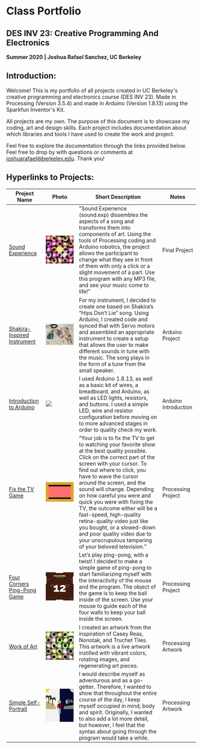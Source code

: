# Class Portfolio
## DES INV 23: Creative Programming And Electronics
**Summer 2020 | Joshua Rafael Sanchez, UC Berkeley**

## Introduction:
Welcome! This is my portfolio of all projects created in UC Berkeley's creative programming and electronics course (DES INV 23). Made in Processing (Version 3.5.4) and made in Arduino (Version 1.8.13) using the Sparkfun Inventor's Kit. 

All projects are my own.  The purpose of this document is to showcase my coding, art and design skills. Each project includes documentation about which libraries and tools I have used to create the work and project.

Feel free to explore the documentation through the links provided below.  Feel free to drop by with questions or comments at joshuarafael@berkeley.edu.  Thank you!

## Hyperlinks to Projects:

| Project Name 	| Photo			| Short Description	| Notes			|
| ------------------- 	| ------------------		| ---------------------	| -------------------	|
| [Sound Experience](https://github.com/joshsanchez98/CreativeProgrammingAndElectronics/tree/master/finalProjectSummer2020)	| <img src = 'https://github.com/joshsanchez98/CreativeProgrammingAndElectronics/blob/master/finalProjectSummer2020/screen4.png'> 	| "Sound Experience (sound.exp) dissembles the aspects of a song and transforms them into components of art. Using the tools of Processing coding and Arduino robotics, the project allows the participant to change what they see in front of them with only a click or a slight movement of a part. Use this program with any MP3 file, and see your music come to life!" |  Final Project |
| [Shakira-Inspired Instrument](https://github.com/joshsanchez98/CreativeProgrammingAndElectronics/tree/master/July_27) 	| <img src="https://github.com/joshsanchez98/CreativeProgrammingAndElectronics/blob/master/July_27/IMG_7707.JPG">	| For my instrument, I decided to create one based on Shakira’s “Hips Don’t Lie” song.  Using Arduino, I created code and synced that with Servo motors and assembled an appropriate instrument to create a setup that allows the user to make different sounds in tune with the music.  The song plays in the form of a tune from the small speaker.	| Arduino Project | 
| [Introduction to Arduino](https://github.com/joshsanchez98/CreativeProgrammingAndElectronics/tree/master/July_22)	| <img src="https://github.com/joshsanchez98/CreativeProgrammingAndElectronics/blob/master/July_22/animated.gif">	| I used Arduino 1.8.13, as well as a basic kit of wires, a breadboard, and Arduino, as well as LED lights, resistors, and buttons. I used a simple LED, wire and resistor configuration before moving on to more advanced stages in order to quality check my work. | Arduino Introduction | 
| [Fix the TV Game](https://github.com/joshsanchez98/CreativeProgrammingAndElectronics/tree/master/Midterm)	| <img src="https://github.com/joshsanchez98/CreativeProgrammingAndElectronics/blob/master/Midterm/Screen%20Shot%202020-07-20%20at%204.13.04%20AM.png">	| “Your job is to fix the TV to get to watching your favorite show at the best quality possible. Click on the correct part of the screen with your cursor.  To find out where to click, you have to wave the cursor around the screen, and the sound will change.  Depending on how careful you were and quick you were with fixing the TV,  the outcome either will be a fast-speed, high-quality retina-quality video just like you bought, or a slowed-down and poor quality video due to your unscrupulous tampering of your beloved television.” | Processing Project |
| [Four Corners Ping-Pong Game](https://github.com/joshsanchez98/CreativeProgrammingAndElectronics/tree/master/July_15) | <img src="https://github.com/joshsanchez98/CreativeProgrammingAndElectronics/blob/master/July_15/Screen%20Shot%202020-07-15%20at%202.59.54%20AM.png">	| Let’s play ping-pong, with a twist! I decided to make a simple game of ping-pong to start familiarizing myself with the interactivity of the mouse and the program. The object of the game is to keep the ball inside of the screen. Use your mouse to guide each of the four walls to keep your ball inside the screen. | Processing Project |
| [Work of Art](https://github.com/joshsanchez98/CreativeProgrammingAndElectronics/tree/master/July_13) | <img src="https://github.com/joshsanchez98/CreativeProgrammingAndElectronics/blob/master/July_13/my_image.png"> | I created an artwork from the inspiration of Casey Reas, Nonotak, and Truchet Tiles.  This artwork is a live artwork instilled with vibrant colors, rotating images, and regenerating art pieces. | Processing Artwork |
| [Simple Self-Portrait](https://github.com/joshsanchez98/CreativeProgrammingAndElectronics/tree/master/July_8) | <img src="https://github.com/joshsanchez98/CreativeProgrammingAndElectronics/blob/master/July_8/Screen%20Shot%202020-07-08%20at%201.42.23%20AM.png"> | I would describe myself as adventurous and as a go-getter. Therefore, I wanted to show that throughout the entire course of the day, I keep myself occupied in mind, body and spirit. Originally, I wanted to also add a lot more detail, but however, I feel that the syntax about going through the program would take a while. | Processing Artwork |
